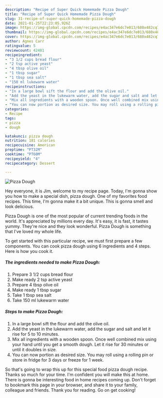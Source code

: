 ```yaml
---
description: "Recipe of Super Quick Homemade Pizza Dough"
title: "Recipe of Super Quick Homemade Pizza Dough"
slug: 31-recipe-of-super-quick-homemade-pizza-dough
date: 2021-01-25T22:23:05.926Z
image: https://img-global.cpcdn.com/recipes/e4ac347e6dc7e013/680x482cq70/pizza-dough-recipe-main-photo.jpg
thumbnail: https://img-global.cpcdn.com/recipes/e4ac347e6dc7e013/680x482cq70/pizza-dough-recipe-main-photo.jpg
cover: https://img-global.cpcdn.com/recipes/e4ac347e6dc7e013/680x482cq70/pizza-dough-recipe-main-photo.jpg
author: Agnes Carr
ratingvalue: 5
reviewcount: 42481
recipeingredient:
- "3 1/2 cups bread flour"
- "2 tsp active yeast"
- "4 tbsp olive oil"
- "1 tbsp sugar"
- "1 tbsp sea salt"
- "150 ml lukewarm water"
recipeinstructions:
- "In a large bowl sift the flour and add the olive oil."
- "Add the yeast in the lukewarm water, add the sugar and salt and let it rise for 5 to 10 minutes."
- "Mix all ingredients with a wooden spoon. Once well combined mix using your hand until you get a smooth dough. Let it rise for 30 minutes or until it doubles in size."
- "You can now portion as desired size. You may roll using a rolling pin or store in fridge for 3 days or freeze for 1 week."
categories:
- Recipe
tags:
- pizza
- dough

katakunci: pizza dough 
nutrition: 181 calories
recipecuisine: American
preptime: "PT32M"
cooktime: "PT60M"
recipeyield: "4"
recipecategory: Dessert

---
```



![Pizza Dough](https://img-global.cpcdn.com/recipes/e4ac347e6dc7e013/680x482cq70/pizza-dough-recipe-main-photo.jpg)

Hey everyone, it is Jim, welcome to my recipe page. Today, I'm gonna show you how to make a special dish, pizza dough. One of my favorites food recipes. This time, I'm gonna make it a bit unique. This is gonna smell and look delicious.

Pizza Dough is one of the most popular of current trending foods in the world. It's appreciated by millions every day. It's easy, it is fast, it tastes yummy. They're nice and they look wonderful. Pizza Dough is something that I've loved my whole life.




To get started with this particular recipe, we must first prepare a few components. You can cook pizza dough using 6 ingredients and 4 steps. Here is how you cook it.

<!--inarticleads1-->

##### The ingredients needed to make Pizza Dough:

1. Prepare 3 1/2 cups bread flour
1. Make ready 2 tsp active yeast
1. Prepare 4 tbsp olive oil
1. Make ready 1 tbsp sugar
1. Take 1 tbsp sea salt
1. Take 150 ml lukewarm water




<!--inarticleads2-->

##### Steps to make Pizza Dough:

1. In a large bowl sift the flour and add the olive oil.
1. Add the yeast in the lukewarm water, add the sugar and salt and let it rise for 5 to 10 minutes.
1. Mix all ingredients with a wooden spoon. Once well combined mix using your hand until you get a smooth dough. Let it rise for 30 minutes or until it doubles in size.
1. You can now portion as desired size. You may roll using a rolling pin or store in fridge for 3 days or freeze for 1 week.




So that's going to wrap this up for this special food pizza dough recipe. Thanks so much for your time. I'm confident you will make this at home. There is gonna be interesting food in home recipes coming up. Don't forget to bookmark this page in your browser, and share it to your family, colleague and friends. Thank you for reading. Go on get cooking!

